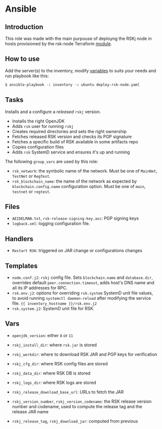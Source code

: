 Ansible
=======

Introduction
------------

This role was made with the main purpouse of deployng the RSKj node in
hosts provisioned by the rsk-node Terraform [module](https://github.com/rsksmart/terraform-aws-rsk-node).

How to use
----------

Add the server(s) to the inventory, modify [variables](roles/rsk-node/vars/main.yml)
to suits your needs and run playbook like this:

```bash
$ ansible-playbook -i inventory -u ubuntu deploy-rsk-node.yaml
```

Tasks
-----

Installs and a configure a _released_ `rskj` version.

- Installs the right OpenJDK
- Adds `rsk` user for running `rskj`
- Creates required directories and sets the right ownership
- Fetches released RSK version and checks its PGP signature
- Fetches a specific build of RSK available in some artifacts repo
- Copies configuration files
- Adds `rsk` SystemD service and ensures it's up and running

The following `group_vars` are used by this role:

- `rsk_network`: the symbolic name of the network. Must be one of
  `MainNet`, `TestNet` or `RegTest`.
- `rsk_blockchain_name`: the name of the network as expected by
  `blockchain.config.name` configuration option. Must be one of `main`,
  `testnet` or `regtest`.

Files
-----

- `AEIDELMAN.txt`, `rsk-release-signing-key.asc`: PGP signing keys
- `logback.xml`: logging configuration file.

Handlers
--------

- `Restart RSK`: triggered on JAR change or configurations changes

Templates
---------

- `node.conf.j2`: `rskj` config file. Sets `blockchain.name` and
  `database.dir`, overrides default `peer.connection.timeout`, adds
  host's DNS name and all its IP addresses for RPC. 
- `rsk.env.j2`: options for overriding `rsk.system` SystemD unit file
  values, to avoid running `systemctl daemon-reload` after modifying
  the service file.
  `{{ inventory_hostname }}/rsk.env.j2`
- `rsk.system.j2`: SystemD unit file for RSK.

Vars
----

- `openjdk_version`: either `8` or `11`
- `rskj_install_dir`: where `rsk.jar` is stored
- `rskj_workdir`: where to download RSK JAR and PGP keys for
  verification
- `rskj_cfg_dir`: where RSK config files are stored
- `rskj_data_dir`: where RSK DB is stored
- `rskj_logs_dir`: where RSK logs are stored

- `rskj_release_download_base_url`: URLs to fetch the JAR

- `rskj_version_number`, `rskj_version_codename`: the RSK release
  version number and codename, used to compute the release tag and the
  release JAR name
- `rskj_release_tag`, `rskj_download_jar`: computed from previous
